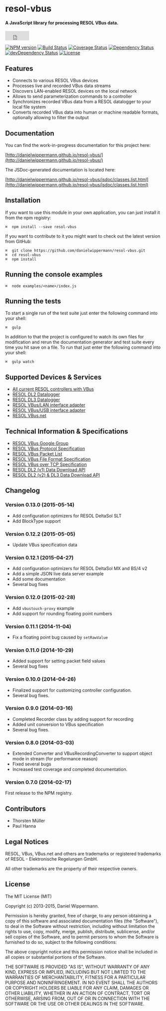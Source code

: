 # resol-vbus

#### A JavaScript library for processing RESOL VBus data.

<iframe src="http://ghbtns.com/github-btn.html?user=danielwippermann&repo=resol-vbus&type=watch&size=large" allowtransparency="true" frameborder="0" scrolling="0" width="77" height="30"></iframe>

[![NPM version](https://img.shields.io/npm/v/resol-vbus.svg)](https://npmjs.org/package/resol-vbus)
[![Build Status](https://img.shields.io/travis/danielwippermann/resol-vbus.svg)](https://travis-ci.org/danielwippermann/resol-vbus)
[![Coverage Status](https://img.shields.io/coveralls/danielwippermann/resol-vbus.svg)](https://coveralls.io/r/danielwippermann/resol-vbus)
[![Dependency Status](https://img.shields.io/david/danielwippermann/resol-vbus.svg)](https://david-dm.org/danielwippermann/resol-vbus)
[![devDependency Status](https://img.shields.io/david/dev/danielwippermann/resol-vbus.svg)](https://david-dm.org/danielwippermann/resol-vbus#info=devDependencies)
[![License](https://img.shields.io/npm/l/resol-vbus.svg)](http://opensource.org/licenses/MIT)



## Features

* Connects to various RESOL VBus devices
* Processes live and recorded VBus data streams
* Discovers LAN-enabled RESOL devices on the local network
* Allows to send parameterization commands to a controller
* Synchronizes recorded VBus data from a RESOL datalogger to your local file system
* Converts recorded VBus data into human or machine readable formats, optionally allowing to filter the output



## Documentation

You can find the work-in-progress documentation for this project here:

[http://danielwippermann.github.io/resol-vbus/](http://danielwippermann.github.io/resol-vbus/)

The JSDoc-generated documentation is located here:

[http://danielwippermann.github.io/resol-vbus/jsdoc/classes.list.html](http://danielwippermann.github.io/resol-vbus/jsdoc/classes.list.html)



## Installation

If you want to use this module in your own application, you can just install it from the npm registry:

	⌘  npm install --save resol-vbus

If you want to contribute to it you might want to check out the latest version from GitHub:

	⌘  git clone https://github.com/danielwippermann/resol-vbus.git
	⌘  cd resol-vbus
	⌘  npm install



## Running the console examples

	⌘  node examples/<name>/index.js



## Running the tests

To start a single run of the test suite just enter the following command
into your shell:

	⌘  gulp

In addition to that the project is configured to watch its own files for
modification and rerun the documentation generator and test suite every
time you hit save on a file. To run that just enter the following command
into your shell:

	⌘  gulp watch



## Supported Devices & Services

* [All current RESOL controllers with VBus](http://www.resol.de/index/produkte/sprache/en)
* [RESOL DL2 Datalogger](http://www.resol.de/index/produktdetail/kategorie/2/sprache/en/id/12)
* [RESOL DL3 Datalogger](http://www.resol.de/index/produktdetail/kategorie/2/sprache/en/id/86)
* [RESOL VBus/LAN interface adapter](http://www.resol.de/index/produktdetail/kategorie/2/id/76/sprache/en)
* [RESOL VBus/USB interface adapter](http://www.resol.de/index/produktdetail/kategorie/2/id/13/sprache/en)
* [RESOL VBus.net](http://www.vbus.net/)



## <a name="specs"></a>Technical Information & Specifications

* [RESOL VBus Google Group](https://groups.google.com/forum/#!forum/resol-vbus)
* [RESOL VBus Protocol Specification](https://drive.google.com/file/d/0B4wMTuLGRPi2RnU0Vm1tTG5wM1k/edit?usp=sharing)
* [RESOL VBus Packet List](http://danielwippermann.github.io/resol-vbus/vbus-packets.html)
* [RESOL VBus File Format Specification](http://danielwippermann.github.io/resol-vbus/vbus-recording-file-format.html)
* [RESOL VBus over TCP Specification](http://danielwippermann.github.io/resol-vbus/vbus-over-tcp.html)
* [RESOL DL2 (v1) Data Download API](https://drive.google.com/file/d/0B4wMTuLGRPi2YmM5ZTJiNDQtNjkyMi00ZWYzLTgzYzgtYTdiMjBlZmI5ODgx/edit?usp=sharing)
* [RESOL DL2 (v2) & DL3 Data Download API](http://danielwippermann.github.io/resol-vbus/dlx-data-download-api.html)



## Changelog

### Version 0.13.0 (2015-05-14)

- Add configuration optimizers for RESOL DeltaSol SLT
- Add BlockType support


### Version 0.12.2 (2015-05-05)

- Update VBus specification data


### Version 0.12.1 (2015-04-27)

- Add configuration optimizers for RESOL DeltaSol MX and BS/4 v2
- Add a simple JSON live data server example
- Add some documentation
- Several bug fixes


### Version 0.12.0 (2015-02-28)

- Add `vbustouch-proxy` example
- Add support for rounding floating point numbers


### Version 0.11.1 (2014-11-04)

- Fix a floating point bug caused by `setRawValue`


### Version 0.11.0 (2014-10-29)

- Added support for setting packet field values
- Several bug fixes


### Version 0.10.0 (2014-04-26)

- Finalized support for customizing controller configuration.
- Several bug fixes.


### Version 0.9.0 (2014-03-16)

- Completed Recorder class by adding support for recording
- Added unit conversion to VBus specification
- Several bug fixes.


### Version 0.8.0 (2014-03-03)

- Extended Converter and VBusRecordingConverter to support object mode in stream (for performance reason)
- Fixed several bugs
- Increased test coverage and completed documentation.


### Version 0.7.0 (2014-02-17)

First release to the NPM registry.



## Contributors

* Thorsten Müller
* Paul Hanna


## Legal Notices

RESOL, VBus, VBus.net and others are trademarks or registered trademarks
of RESOL - Elektronische Regelungen GmbH.

All other trademarks are the property of their respective owners.



## License

The MIT License (MIT)

Copyright (c) 2013-2015, Daniel Wippermann.

Permission is hereby granted, free of charge, to any person obtaining a copy
of this software and associated documentation files (the "Software"), to deal
in the Software without restriction, including without limitation the rights
to use, copy, modify, merge, publish, distribute, sublicense, and/or sell
copies of the Software, and to permit persons to whom the Software is
furnished to do so, subject to the following conditions:

The above copyright notice and this permission notice shall be included in
all copies or substantial portions of the Software.

THE SOFTWARE IS PROVIDED "AS IS", WITHOUT WARRANTY OF ANY KIND, EXPRESS OR
IMPLIED, INCLUDING BUT NOT LIMITED TO THE WARRANTIES OF MERCHANTABILITY,
FITNESS FOR A PARTICULAR PURPOSE AND NONINFRINGEMENT. IN NO EVENT SHALL THE
AUTHORS OR COPYRIGHT HOLDERS BE LIABLE FOR ANY CLAIM, DAMAGES OR OTHER
LIABILITY, WHETHER IN AN ACTION OF CONTRACT, TORT OR OTHERWISE, ARISING FROM,
OUT OF OR IN CONNECTION WITH THE SOFTWARE OR THE USE OR OTHER DEALINGS IN
THE SOFTWARE.
